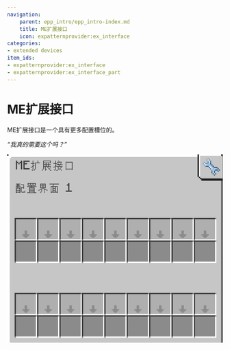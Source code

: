 ```yaml
---
navigation:
    parent: epp_intro/epp_intro-index.md
    title: ME扩展接口
    icon: expatternprovider:ex_interface
categories:
- extended devices
item_ids:
- expatternprovider:ex_interface
- expatternprovider:ex_interface_part
---
```


# ME扩展接口

<Row gap="20">
<BlockImage id="expatternprovider:ex_interface" scale="8"></BlockImage>
<GameScene zoom="8" background="transparent">
  <ImportStructure src="../structure/cable_ex_interface.snbt"></ImportStructure>
</GameScene>
</Row>

ME扩展接口是一个具有更多配置槽位的<ItemLink id="ae2:interface" />。

*“我真的需要这个吗？”*

![EIGui](../pic/ei_gui.png)
